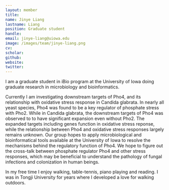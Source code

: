 ```yaml
---
layout: member
title:
name: Jinye Liang
lastname: Liang
position: Graduate student
handle:
email: jinye-liang@uiowa.edu
image: /images/team/jinye-liang.png
cv:
scholar:
github:
website:
twitter:
---
```


I am a graduate student in iBio program at the University of Iowa doing graduate research in microbiology and bioinformatics.

Currently I am investigating downstream targets of Pho4, and its relationship with oxidative stress response in Candida glabrata. In nearly all yeast species, Pho4 was found to be a key regulator of phosphate stress with Pho2. While in Candida glabrata, the downstream targets of Pho4 was observed to to have significant expansion even without Pho2. The expanded targets including genes function in oxidative stress reponse, while the relationship between Pho4 and oxidative stress responses largely remains unknown. Our group hopes to apply microbiological and bioinformatical tools available at the University of Iowa to resolve the mechanisms behind the regulatory function of Pho4. We hope to figure out the cross-talk between phosphate regulator Pho4 and other stress responses, which may be beneficial to understand the pathology of fungal infections and colonization in human beings.

In my free time I enjoy walking, table-tennis, piano playing and reading. I was in Tongji University for years where I developed a love for walking outdoors.  

